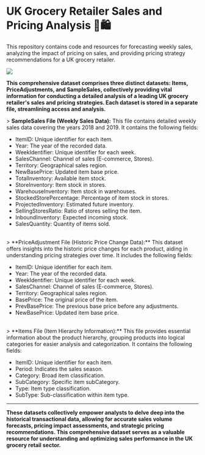 # **UK Grocery Retailer Sales and Pricing Analysis 🛒🛍️**

This repository contains code and resources for forecasting weekly sales, analyzing the impact of pricing on sales, and providing pricing strategy recommendations for a UK grocery retailer.

<img src="https://assets.epicurious.com/photos/57eebe2eb382c3c017d3fff0/16:9/w_2560%2Cc_limit/supermarket-shelves.jpg">


**This comprehensive dataset comprises three distinct datasets: Items, PriceAdjustments, and SampleSales, collectively providing vital information for conducting a detailed analysis of a leading UK grocery retailer's sales and pricing strategies. Each dataset is stored in a separate file, streamlining access and analysis.**

&gt; **SampleSales File (Weekly Sales Data):**
This file contains detailed weekly sales data covering the years 2018 and 2019. It contains the following fields:

- ItemID: Unique identifier for each item.
- Year: The year of the recorded data.
- WeekIdentifier: Unique identifier for each week.
- SalesChannel: Channel of sales (E-commerce, Stores).
- Territory: Geographical sales region.
- NewBasePrice: Updated item base price.
- TotalInventory: Available item stock.
- StoreInventory: Item stock in stores.
- WarehouseInventory: Item stock in warehouses.
- StockedStorePercentage: Percentage of item stock in stores.
- ProjectedInventory: Estimated future inventory.
- SellingStoresRatio: Ratio of stores selling the item.
- InboundInventory: Expected incoming stock.
- SalesQuantity: Quantity of items sold.

<br>
&gt; **PriceAdjustment File (Historic Price Change Data):**
This dataset offers insights into the historic price changes for each product, aiding in understanding pricing strategies over time. It includes the following fields:

- ItemID: Unique identifier for each item.
- Year: The year of the recorded data.
- WeekIdentifier: Unique identifier for each week.
- SalesChannel: Channel of sales (E-commerce, Stores).
- Territory: Geographical sales region.
- BasePrice: The original price of the item.
- PrevBasePrice: The previous base price before any adjustments.
- NewBasePrice: Updated item base price.

<br>
&gt; **Items File (Item Hierarchy Information):**
This file provides essential information about the product hierarchy, grouping products into logical categories for easier analysis and categorization. It contains the following fields:

- ItemID: Unique identifier for each item.
- Period: Indicates the sales season.
- Category: Broad item classification.
- SubCategory: Specific item subCategory.
- Type: Item type classification.
- SubType: Sub-classification within item type.


----
**These datasets collectively empower analysts to delve deep into the historical transactional data, allowing for accurate sales volume forecasts, pricing impact assessments, and strategic pricing recommendations. This comprehensive dataset serves as a valuable resource for understanding and optimizing sales performance in the UK grocery retail sector.**
